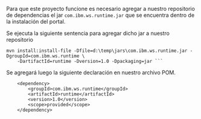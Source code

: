 Para que este proyecto funcione es necesario agregar a nuestro repositorio de dependencias el jar ```com.ibm.ws.runtime.jar``` que se encuentra dentro de la instalación del portal.

Se ejecuta la siguiente sentencia para agregar dicho jar a nuestro repositorio

	mvn install:install-file -Dfile=d:\temp\jars\com.ibm.ws.runtime.jar -DgroupId=com.ibm.ws.runtime \ 
		-DartifactId=runtime -Dversion=1.0 -Dpackaging=jar ```

Se agregará luego la siguiente declaración en nuestro archivo POM.

		<dependency>
			<groupId>com.ibm.ws.runtime</groupId>
			<artifactId>runtime</artifactId>
			<version>1.0</version>
			<scope>provided</scope>
		</dependency>

